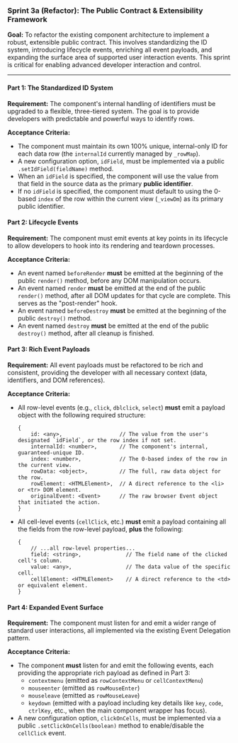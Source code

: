### **Sprint 3a (Refactor): The Public Contract & Extensibility Framework**

**Goal:** To refactor the existing component architecture to implement a robust, extensible public contract. This involves standardizing the ID system, introducing lifecycle events, enriching all event payloads, and expanding the surface area of supported user interaction events. This sprint is critical for enabling advanced developer interaction and control.

---

#### **Part 1: The Standardized ID System**

**Requirement:** The component's internal handling of identifiers must be upgraded to a flexible, three-tiered system. The goal is to provide developers with predictable and powerful ways to identify rows.

**Acceptance Criteria:**
- The component must maintain its own 100% unique, internal-only ID for each data row (the `internalId` currently managed by `_rowMap`).
- A new configuration option, `idField`, must be implemented via a public `.setIdField(fieldName)` method.
- When an `idField` is specified, the component will use the value from that field in the source data as the primary **public identifier**.
- If no `idField` is specified, the component must default to using the 0-based `index` of the row within the current view (`_viewDm`) as its primary public identifier.

#### **Part 2: Lifecycle Events**

**Requirement:** The component must emit events at key points in its lifecycle to allow developers to hook into its rendering and teardown processes.

**Acceptance Criteria:**
- An event named `beforeRender` **must** be emitted at the beginning of the public `render()` method, before any DOM manipulation occurs.
- An event named `render` **must** be emitted at the end of the public `render()` method, after all DOM updates for that cycle are complete. This serves as the "post-render" hook.
- An event named `beforeDestroy` **must** be emitted at the beginning of the public `destroy()` method.
- An event named `destroy` **must** be emitted at the end of the public `destroy()` method, after all cleanup is finished.

#### **Part 3: Rich Event Payloads**

**Requirement:** All event payloads must be refactored to be rich and consistent, providing the developer with all necessary context (data, identifiers, and DOM references).

**Acceptance Criteria:**
- All row-level events (e.g., `click`, `dblclick`, `select`) **must** emit a payload object with the following required structure:
  ```
  {
      id: <any>,                  // The value from the user's designated `idField`, or the row index if not set.
      internalId: <number>,       // The component's internal, guaranteed-unique ID.
      index: <number>,            // The 0-based index of the row in the current view.
      rowData: <object>,          // The full, raw data object for the row.
      rowElement: <HTMLElement>,  // A direct reference to the <li> or <tr> DOM element.
      originalEvent: <Event>      // The raw browser Event object that initiated the action.
  }
  ```
- All cell-level events (`cellClick`, etc.) **must** emit a payload containing all the fields from the row-level payload, **plus** the following:
  ```
  {
      // ...all row-level properties...
      field: <string>,              // The field name of the clicked cell's column.
      value: <any>,                 // The data value of the specific cell.
      cellElement: <HTMLElement>    // A direct reference to the <td> or equivalent element.
  }
  ```

#### **Part 4: Expanded Event Surface**

**Requirement:** The component must listen for and emit a wider range of standard user interactions, all implemented via the existing Event Delegation pattern.

**Acceptance Criteria:**
- The component **must** listen for and emit the following events, each providing the appropriate rich payload as defined in Part 3:
    - `contextmenu` (emitted as `rowContextMenu` or `cellContextMenu`)
    - `mouseenter` (emitted as `rowMouseEnter`)
    - `mouseleave` (emitted as `rowMouseLeave`)
    - `keydown` (emitted with a payload including key details like `key`, `code`, `ctrlKey`, etc., when the main component wrapper has focus).
- A new configuration option, `clickOnCells`, must be implemented via a public `.setClickOnCells(boolean)` method to enable/disable the `cellClick` event.